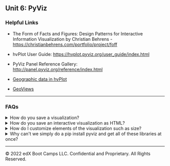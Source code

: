 ## Unit 6: PyViz

### Helpful Links

* The Form of Facts and Figures: Design Patterns for Interactive Information Visualization by Christian Behrens - <https://christianbehrens.com/portfolio/project/foff>

* hvPlot User Guide: <https://hvplot.pyviz.org/user_guide/index.html>

* PyViz Panel Reference Gallery: <http://panel.pyviz.org/reference/index.html>

* [Geographic data in hvPlot](https://hvplot.holoviz.org/user_guide/Geographic_Data.html)

* [GeoViews](https://geoviews.org/)

---

### FAQs

<details><summary>How do you save a visualization?</summary>

Each module of Pyviz has its own method for saving the visualization:

* Visualizations that utilize Panda's `plot` functionality (Matplotlib backend) can be saved with the `plt.savefig()` function and supplying a file name as a parameter. For more information on this function, check out the [documentation](https://matplotlib.org/3.3.3/api/_as_gen/matplotlib.pyplot.savefig.html).

* Hvplot visualizations can be saved by clicking the disk icon next to the visualization:

![hvplot_save.png](Images/hvplot_save.png)

</details>

<details><summary>How do you save an interactive visualization as HTML?</summary>

The following code will produce an HTML page of the interactive visualization saved with all of its functionality:

* Interactive hvPlot visualizations can be saved by storing the plot in a variable, running the `hvplot.save` function, and supplying the plot and a file name as parameters. An example can be seen below:

    ```python
    plot = sale_prices_by_year.hvplot.bar(x='saleDate', y='saleAmt')
    hvplot.save(plot, 'test.html')
    ```

</details>

<details><summary>How do I customize elements of the visualization such as size?</summary>

Each module of Pyviz has its own method for adjusting the size of the visualization:

* Changing the size of visualizations that utilize Panda's `plot` function (Matplotlib backend) can be done by adding the `figsize` parameter. This parameter accepts a tuple value for the size. The first value in the tuple is the width, the second is the height. For more information on this parameter, check out the `plot` function's [documentation](https://pandas.pydata.org/pandas-docs/stable/reference/api/pandas.DataFrame.plot.html).

* Changing the size of hvPlot visualizations can be done by adding the `width` and/or `height` parameters. These parameters accept an integer value representive of the number of pixels to use for the width and/or height. For more information on this parameter, check out the hvPlot *Customization* [documentation](https://hvplot.holoviz.org/user_guide/Customization.html).

* Just as size can be customized, there are a multitude of other customization options that be incorporated by using the customization parameters included with the module. Again, those parameters can be found in the documentation:

  * [Pandas `plot` function (Matplotlib backend):](https://pandas.pydata.org/pandas-docs/stable/reference/api/pandas.DataFrame.plot.html).

  * [hvPlot *Customization* documentation](https://hvplot.holoviz.org/user_guide/Customization.html).

</details>

<details><summary>Why can't we simply do a pip install pyviz and get all of these libraries at once?</summary>

Pyviz is a group of multiple open source Python visualization libraries and tools. It would be great if they could all be installed with just a simple pip install, however the Pyviz modules are actually separate modules that are used together. These modules require multiple different dependencies - in some cases different versions of the same dependency. Additionally, being able to properly display the resulting visualizations in Jupyter Lab requires even further installations. Because of all of this, it is tricky to pack it all into one over-arcing install command.

To get Pyviz properly installed on your machine, check out the [Pyviz Installation Guide](PyVizInstallationGuide.md).

</details>

---

© 2022 edX Boot Camps LLC. Confidential and Proprietary. All Rights Reserved.
